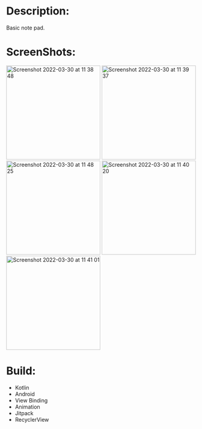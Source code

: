 
# Description:

Basic note pad.

# ScreenShots:

<img width="250" alt="Screenshot 2022-03-30 at 11 38 48" src="https://user-images.githubusercontent.com/94018886/160813202-4d0eae9b-97e3-4d10-bb9f-8c5928270efb.png"> <img width="250" alt="Screenshot 2022-03-30 at 11 39 37" src="https://user-images.githubusercontent.com/94018886/160813280-00704b67-c3d6-4f39-8208-e358de74322d.png"> <img width="250" alt="Screenshot 2022-03-30 at 11 48 25" src="https://user-images.githubusercontent.com/94018886/160814754-40f63760-dcb1-4327-a694-6b3f5072df52.png">
<img width="250" alt="Screenshot 2022-03-30 at 11 40 20" src="https://user-images.githubusercontent.com/94018886/160813422-ceca2b18-d828-4d63-9884-f0d3e77fabb9.png"> <img width="250" alt="Screenshot 2022-03-30 at 11 41 01" src="https://user-images.githubusercontent.com/94018886/160813552-29b064c5-c195-4823-9909-d8bdc2df3817.png">



# Build:

- Kotlin
- Android
- View Binding
- Animation
- Jitpack
- RecyclerView



